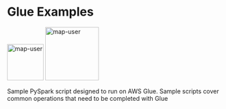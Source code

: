 # Glue Examples

<img width="85" alt="map-user" src="https://img.shields.io/badge/views-1626-green"> <img width="125" alt="map-user" src="https://img.shields.io/badge/unique visits-321-green">

Sample PySpark script designed to run on AWS Glue. Sample scripts cover common operations that need to be completed with Glue

